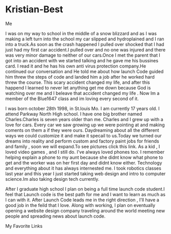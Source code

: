 # Kristian-Best
Me
<html>
<head>
<title><Kristian Best</title>
<p>
I was on my way to school in the middle of a snow blizzard and as I was making a left turn into the school my car slipped and hydroplained and I ran into a truck.As soon as the crash happened I pulled over shocked that I had just had my first car accident.I pulled over and no one was injured and there was very minor damage to neither of our cars.Once I met the parent that I got into an accident with we started talking and he gave me his bussines card. I read it and he has his own anti virus protection company.He continued our conversation and He told me about how launch Code guided him threw the steps of code and landed him a job after he worked hard threw the course. This scary accident changed my life, and after this happend I learned to never let anything get me down because God is watching over me and I beleave that accident changed my life . Now Im a member of the Blue1647 class and im loving every second of it.

<p>
I was born october 28th 1998, in St.louis Mo. I am currently 17 years old. I attend Parkway North High school. I have one big brother named Charles.Charles is seven years older than me. Charles and I grew up with a love for cars. Every car we saw growing up we were pointing at and making coments on them a if they were ours. Daydreaming about all the different ways we could customize it and make it specail to us.Today we turned our dreams into reality and perform custom and factory paint jobs for friends and family , soon we will expand.To see pictures click this link. As a kid , I loved video games , and I still do. I've always loved phones too. I remember helping explain a phone to my aunt because she didnt know what phone to get and the worker was on her first day and didnt know either. Technology and everything about it has always internested me. I took robotics classes last year and this year I just started taking web design and intro to computer science.Im also taking design tech currently.
</p>
<//br>
<//br>
<p>
After I graduate high school I plan on being a full time launch code student.I feel that Launch code is the best path for me and I want to learn as much as I can with it. After Launch Code leads me in the right direction , I'll have a good job in the feild that I love. Along with working, I plan on eventually opening a website design company traveling around the world meeting new people and spreading news about launch code.
</p>
My Favorite Links 
